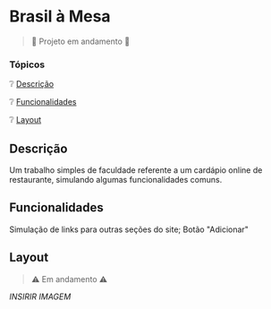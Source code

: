 # Brasil à Mesa
> :construction: Projeto em andamento :construction:

### Tópicos
:grey_question: [Descrição](#descrição)

:grey_question: [Funcionalidades](#funcionalidades)

:grey_question: [Layout](#layout)

## Descrição
Um trabalho simples de faculdade referente a um cardápio online de restaurante, simulando algumas funcionalidades comuns.

## Funcionalidades
Simulação de links para outras seções do site;
Botão "Adicionar"

## Layout
> :warning: Em andamento :warning:

*INSIRIR IMAGEM*

